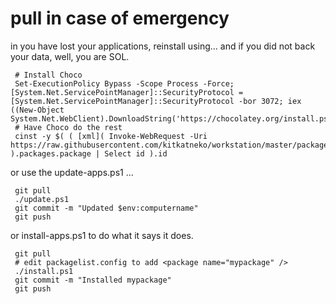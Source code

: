 # pull in case of emergency

in you have lost your applications, reinstall using... and if you did not back your data, well, you are SOL.

     # Install Choco
     Set-ExecutionPolicy Bypass -Scope Process -Force; [System.Net.ServicePointManager]::SecurityProtocol = [System.Net.ServicePointManager]::SecurityProtocol -bor 3072; iex ((New-Object System.Net.WebClient).DownloadString('https://chocolatey.org/install.ps1'))
     # Have Choco do the rest
     cinst -y $( ( [xml]( Invoke-WebRequest -Uri https://raw.githubusercontent.com/kitkatneko/workstation/master/packagelist.config) ).packages.package | Select id ).id

or use the update-apps.ps1 ...

     git pull
     ./update.ps1
     git commit -m "Updated $env:computername"
     git push

or install-apps.ps1 to do what it says it does.

     git pull
     # edit packagelist.config to add <package name="mypackage" />
     ./install.ps1
     git commit -m "Installed mypackage"
     git push